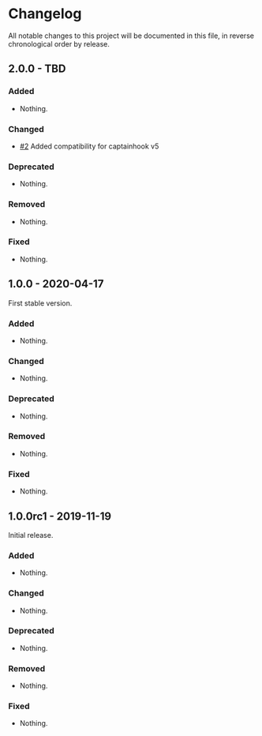 # Changelog

All notable changes to this project will be documented in this file, in reverse chronological order by release.

## 2.0.0 - TBD

### Added

- Nothing.

### Changed

- [#2](https://github.com/boesing/captainhook-vendor-resolver/pull/2) Added compatibility for captainhook v5

### Deprecated

- Nothing.

### Removed

- Nothing.

### Fixed

- Nothing.

## 1.0.0 - 2020-04-17

First stable version.

### Added

- Nothing.

### Changed

- Nothing.

### Deprecated

- Nothing.

### Removed

- Nothing.

### Fixed

- Nothing.

## 1.0.0rc1 - 2019-11-19

Initial release.

### Added

- Nothing.

### Changed

- Nothing.

### Deprecated

- Nothing.

### Removed

- Nothing.

### Fixed

- Nothing.
